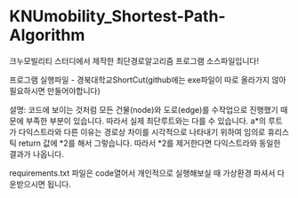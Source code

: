 # KNUmobility_Shortest-Path-Algorithm
크누모빌리티 스터디에서 제작한 최단경로알고리즘 프로그램 소스파일입니다!


프로그램 실행파일 - 경북대학교ShortCut(github에는 exe파일이 따로 올라가지 않아 필요하시면 만들어야합니다)

설명:
코드에 보이는 것처럼 모든 건물(node)와 도로(edge)를 수작업으로 진행했기 때문에 부족한 부분이 있습니다. 따라서 실제 최단루트와는 다를 수 있습니다.
a*의 루트가 다익스트라와 다른 이유는 경로상 차이를 시각적으로 나타내기 위하여 임의로 휴리스틱 return 값에 *2를 해서 그렇습니다.
따라서 *2를 제거한다면 다익스트라와 동일한 결과가 나옵니다.  

requirements.txt 파일은 code열어서 개인적으로 실행해보실 때 가상환경 파셔서 다운받으시면 됩니다.
